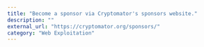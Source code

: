 ```yaml
---
title: "Become a sponsor via Cryptomator's sponsors website."
description: ""
external_url: "https://cryptomator.org/sponsors/"
category: "Web Exploitation"
---
```


